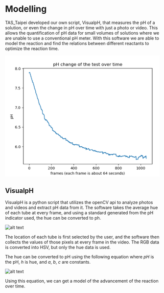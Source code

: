 # Modelling
TAS_Taipei developed our own script, VisualpH, that measures the pH of a solution, or even the change in pH over time with just a photo or video. This allows the quantification of pH data for small volumes of solutions where we are unable to use a conventional pH meter. With this software we are able to model the reaction and find the relations between different reactants to optimize the reaction time.

![alt text](pH.png)

## VisualpH

VisualpH is a python script that utilizes the openCV api to analyze photos and videos and extract pH data from it. The software takes the average hue of each tube at every frame, and using a standard generated from the pH indicator used, the hue can be converted to ph. 

![alt text](assets/Annotation.png)

The location of each tube is first selected by the user, and the software then collects the values of those pixels at every frame in the video. The RGB data is converted into HSV, but only the hue data is used. 

The hue can be converted to pH using the following equation where *pH* is the pH, *h* is hue, and *a*, *b*, *c* are constants. 

![alt text](assets/equation.png)

Using this equation, we can get a model of the advancement of the reaction over time. 
